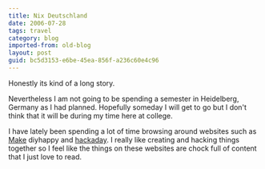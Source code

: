 ```yaml
---
title: Nix Deutschland
date: 2006-07-28
tags: travel
category: blog
imported-from: old-blog
layout: post
guid: bc5d3153-e6be-45ea-856f-a236c60e4c96
---
```

Honestly its kind of a long story.

Nevertheless I am not going to be spending a semester in Heidelberg, Germany as I had planned.  Hopefully someday I will get to go but I don't think that it will be during my time here at college.

I have lately been spending a lot of time browsing around websites such as [Make](http://www.diyhappy.com/) diyhappy and [hackaday](http://www.hackaday.com/).  I really like creating and hacking things together so I feel like the things on these websites are chock full of content that I just love to read.
